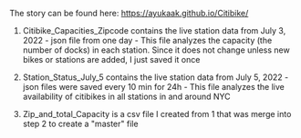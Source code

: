 The story can be found here: https://ayukaak.github.io/Citibike/

1. Citibike_Capacities_Zipcode contains the live station data from July 3, 2022 - json file from one day - This file analyzes the capacity (the number of docks) in each station. Since it does not change unless new bikes or stations are added, I just saved it once

2. Station_Status_July_5 contains the live station data from July 5, 2022 - json files were saved every 10 min for 24h - This file analyzes the live availability of citibikes in all stations in and around NYC

3. Zip_and_total_Capacity is a csv file I created from 1 that was merge into step 2 to create a "master" file

